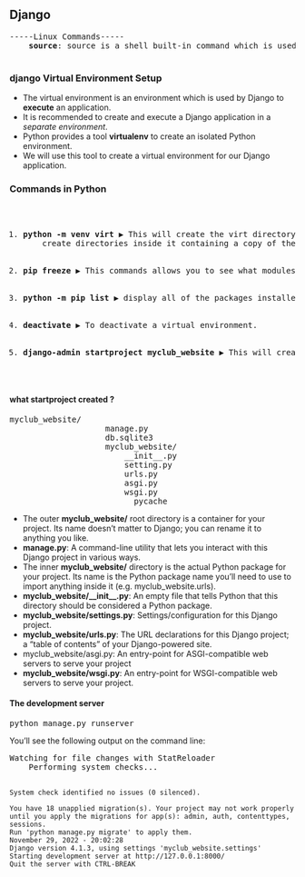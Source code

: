 <!DOCTYPE html>
<html>
<head>       
</head>
<body>
    <h2> Django</h2>
    <pre>-----Linux Commands-----
    <b>source</b>: source is a shell built-in command which is used to <em>read</em> and<em> execute </em>the content of a file(generally set of commands).
    </pre>
    <h3>django Virtual Environment Setup</h3>
    
<ul>
    <li>The virtual environment is an environment which is used by Django to <strong>execute</strong> an application.</li>
    <li>It is recommended to create and execute a Django application in a <em>separate environment</em>.</li>
    <li>Python provides a tool <b>virtualenv</b> to create an isolated Python environment.</li>
    <li>We will use this tool to create a virtual environment for our Django application.</li>
</ul>
    
<h3>Commands in Python </h3>
    <pre><ol>
    <li><b>python -m venv virt </b>▶ This will create the virt directory if it doesn’t exist,and also 
    create directories inside it containing a copy of the Python interpreter and various supporting files.</li>
    <li><b>pip freeze </b>▶ This commands allows you to see what modules you have <em>installed</em> and its <em>version with</em> the pip install command to this point.</li>
    <li><b>python -m pip list </b>▶ display all of the packages installed in the virtual environment.</li>
    <li><b>deactivate </b>▶ To deactivate a virtual environment.</li>
    <li><b>django-admin startproject myclub_website </b>▶ This will create a mysite directory in your current directory.</li>
    </ol></pre>

<h4>what startproject created ?</h4>
        <pre>myclub_website/
                    manage.py
                    db.sqlite3
                    myclub_website/
                        __init__.py
                        setting.py
                        urls.py
                        asgi.py
                        wsgi.py
                        __pycache__
</pre>
    <ul>
     <li>The outer <b>myclub_website/</b> root directory is a container for your project. Its name doesn’t matter to Django; you can rename it to anything you like.</li>

<li><b>manage.py</b>: A command-line utility that lets you interact with this Django project in various ways.</li>

<li>The inner <b>myclub_website/</b> directory is the actual Python package for your project. Its name is the Python package name you’ll need to use to import anything inside it (e.g. myclub_website.urls).
</li>

<li><b>myclub_website/__init__.py</b>: An empty file that tells Python that this directory should be considered a Python package.</li>

<li><b>myclub_website/settings.py</b>: Settings/configuration for this Django project.</li>

<li><b>myclub_website/urls.py</b>: The URL declarations for this Django project; a “table of contents” of your Django-powered site.
 </li>

<li>myclub_website/asgi.py: An entry-point for ASGI-compatible web servers to serve your project</li>

<li><b>myclub_website/wsgi.py</b>: An entry-point for WSGI-compatible web servers to serve your project.</li>
</ul>

<h4>The development server</h4>
    <pre>python manage.py runserver</pre>
    <p>You’ll see the following output on the command line:</p>
    <pre>Watching for file changes with StatReloader
    Performing system checks...

    System check identified no issues (0 silenced).

    You have 18 unapplied migration(s). Your project may not work properly until you apply the migrations for app(s): admin, auth, contenttypes, sessions.
    Run 'python manage.py migrate' to apply them.
    November 29, 2022 - 20:02:28
    Django version 4.1.3, using settings 'myclub_website.settings'
    Starting development server at http://127.0.0.1:8000/
    Quit the server with CTRL-BREAK
</pre>

</body>
</html>